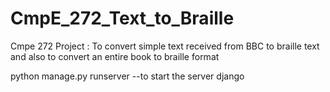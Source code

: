 # CmpE_272_Text_to_Braille
Cmpe 272 Project : To convert simple text received from BBC to braille text and also to convert an entire book to braille format


python manage.py runserver --to start the server django
